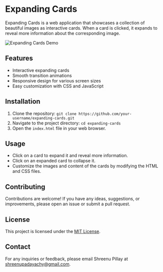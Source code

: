# Expanding Cards

Expanding Cards is a web application that showcases a collection of beautiful images as interactive cards. When a card is clicked, it expands to reveal more information about the corresponding image.

![Expanding Cards Demo](demo.gif)

## Features

- Interactive expanding cards
- Smooth transition animations
- Responsive design for various screen sizes
- Easy customization with CSS and JavaScript

## Installation

1. Clone the repository: `git clone https://github.com/your-username/expanding-cards.git`
2. Navigate to the project directory: `cd expanding-cards`
3. Open the `index.html` file in your web browser.

## Usage

- Click on a card to expand it and reveal more information.
- Click on an expanded card to collapse it.
- Customize the images and content of the cards by modifying the HTML and CSS files.

## Contributing

Contributions are welcome! If you have any ideas, suggestions, or improvements, please open an issue or submit a pull request.

## License

This project is licensed under the [MIT License](LICENSE).

## Contact

For any inquiries or feedback, please email Shreenu Pillay at shreenupadayachy@gmail.com.